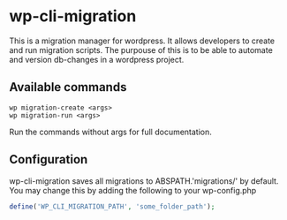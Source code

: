 # wp-cli-migration

This is a migration manager for wordpress. It allows developers to create and run migration scripts.
The purpouse of this is to be able to automate and version db-changes in a wordpress project.

## Available commands
```
wp migration-create <args>
wp migration-run <args>
````

Run the commands without args for full documentation.

## Configuration

wp-cli-migration saves all migrations to ABSPATH.'migrations/' by default. You may change this by adding the following to your wp-config.php
```php
define('WP_CLI_MIGRATION_PATH', 'some_folder_path');
```
